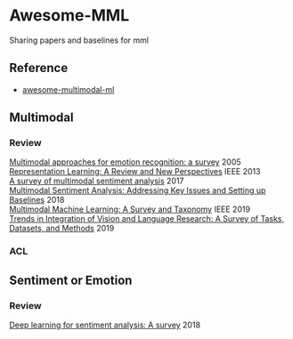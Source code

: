 # Awesome-MML
Sharing papers and baselines for mml

## Reference
- [awesome-multimodal-ml](https://github.com/pliang279/awesome-multimodal-ml)

## Multimodal
### Review
[Multimodal approaches for emotion recognition: a survey](https://www.spiedigitallibrary.org/conference-proceedings-of-spie/5670/0000/Multimodal-approaches-for-emotion-recognition-a-survey/10.1117/12.600746.short) 2005  
[Representation Learning: A Review and New Perspectives](https://ieeexplore.ieee.org/abstract/document/6472238/) IEEE 2013   
[A survey of multimodal sentiment analysis](https://www.sciencedirect.com/science/article/pii/S0262885617301191) 2017  
[Multimodal Sentiment Analysis: Addressing Key Issues and Setting up Baselines](https://ieeexplore.ieee.org/abstract/document/8636432/) 2018  
[Multimodal Machine Learning: A Survey and Taxonomy](https://ieeexplore.ieee.org/abstract/document/8269806/) IEEE 2019  
[Trends in Integration of Vision and Language Research: A Survey of Tasks, Datasets, and Methods](https://arxiv.org/abs/1907.09358)  2019  

### ACL

## Sentiment or Emotion
### Review
[Deep learning for sentiment analysis: A survey](https://onlinelibrary.wiley.com/doi/abs/10.1002/widm.1253) 2018  

